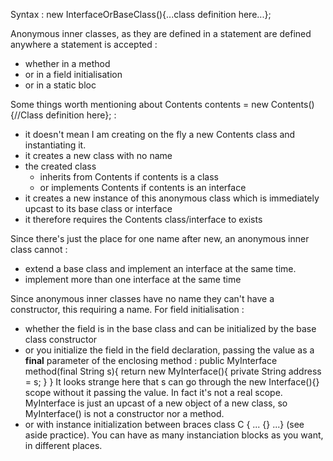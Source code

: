 Syntax :
new InterfaceOrBaseClass(){...class definition here...};

Anonymous inner classes, as they are defined in a statement are defined anywhere a statement is accepted : 
- whether in a method
- or in a field initialisation
- or in a static bloc

Some things worth mentioning about Contents contents = new Contents(){//Class definition here}; :
- it doesn't mean I am creating on the fly a new Contents class and instantiating it.
- it creates a new class with no name
- the created class 
    - inherits from Contents if contents is a class 
    - or implements Contents if contents is an interface
- it creates a new instance of this anonymous class which is immediately upcast to its base class or interface
- it therefore requires the Contents class/interface to exists

Since there's just the place for one name after new, an anonymous inner class cannot :
- extend a base class and implement an interface at the same time.
- implement more than one interface at the same time

Since anonymous inner classes have no name they can't have a constructor, this requiring a name.
For field initialisation :
- whether the field is in the base class and can be initialized by the base class constructor
- or you initialize the field in the field declaration, passing the value as a **final** parameter of the enclosing method :
    public MyInterface method(final String s){
        return new MyInterface(){
            private String address = s;
        }
    }
    It looks strange here that s can go through the new Interface(){} scope without it passing the value.
    In fact it's not a real scope. MyInterface is just an upcast of a new object of a new class, so MyInterface() is not a constructor nor a method.
- or with instance initialization between braces class C { ... {} ...} (see aside practice). You can have as many instanciation blocks as you want, in different places.


